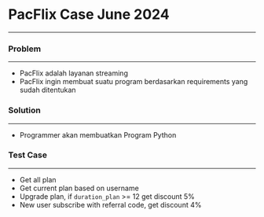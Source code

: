 # **PacFlix Case June 2024**
---

### **Problem**
---
- PacFlix adalah layanan streaming
- PacFlix ingin membuat suatu program berdasarkan requirements yang sudah ditentukan

### **Solution**
---
- Programmer akan membuatkan Program Python

### **Test Case**
---
- Get all plan
- Get current plan based on username
- Upgrade plan, if `duration_plan` >= 12 get discount 5%
- New user subscribe with referral code, get discount 4%